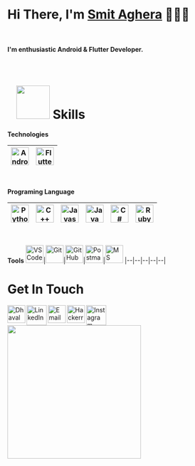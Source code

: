 
<h1>Hi There, I'm <a href="https://www.Smit Aghera.dev" target="_blank">Smit Aghera</a> 🙋🏻‍♂️
</h1> 



<br/><br/>
<b>I'm enthusiastic Android & Flutter Developer.</b> 
<br/><br/>
<br/>
<h1><img  src="https://media1.giphy.com/media/v1.Y2lkPTc5MGI3NjExYnA0MTA0dmtuemt0dmFpZ2Z0Zzdoc252anlpeGU5ZmY1MTlvbnJ1eiZlcD12MV9pbnRlcm5hbF9naWZfYnlfaWQmY3Q9cw/18CBSt1ypLRJZCCDyy/giphy.gif"  style="padding-left:20px" width="75"> Skills</h1>


 **Technologies**

<img alt="Android Studio" width="40px" src="https://upload.wikimedia.org/wikipedia/commons/c/c1/Android_Studio_icon_%282023%29.svg"/>|<img alt="Flutter" width="40px" src="https://img.icons8.com/color/48/flutter.png"/> 
|--|--|

<br/>

 **Programing Language**

<img alt="Python3" width="40px" src="https://img.icons8.com/color/480/000000/python.png"/>|<img alt="C++" width="40px" src="https://img.icons8.com/color/480/000000/c-plus-plus-logo.png"/>|<img alt="Javascript" width="40px" src="https://img.icons8.com/color/480/000000/javascript-logo-1.png"/>|<img alt="Java" width="40px" src="https://img.icons8.com/color/480/000000/java-coffee-cup-logo.png"/>|<img alt="C#" width="40px" src="https://img.icons8.com/color/48/000000/c-sharp-logo.png"/>|<img alt="Ruby" width="40px" src="https://img.icons8.com/color/48/000000/ruby-programming-language.png"/>
 |--|--|--|--|--|--|
<br/>

 **Tools**
 <img alt="VS Code" width="40px" src="https://img.icons8.com/fluent/48/000000/visual-studio-code-2019.png"/>|<img alt="Git" width="40px" src="https://img.icons8.com/color/48/000000/git.png"/>|<img alt="Git Hub" width="40px" src="https://img.icons8.com/fluent/240/000000/github.png"/>|<img alt="Postman" width="40px" src="https://img.icons8.com/dusk/512/000000/postman-api.png"/>|<img alt="MS Office" width="40px" src="https://img.icons8.com/fluent/48/000000/microsoft-office-2019.png"/>
 |--|--|--|--|--|
 <br/>
 <h1>Get In Touch</h1>

[<img align="left" alt="Dhaval Bheda" width="40px"  src="https://img.icons8.com/cotton/64/000000/earth-planet--v2.png"/>](https://www.dhavalbheda.tech) 
[<img align="left" alt="LinkedIn - Dhaval Bheda" width="45px" src="https://img.icons8.com/fluent/96/000000/linkedin.png"/>](https://www.linkedin.com/in/dhavalbheda) 
[<img align="left" alt="Email - Dhaval Bheda" width="40px" src="https://img.icons8.com/cute-clipart/64/000000/upload-mail.png" />](mailto:dhavalbhedadb@gmail.com) 
[<img align="left" alt="Hackerrank - Dhaval Bheda" width="40px" src="https://img.icons8.com/windows/512/000000/hackerrank.png"/>](https://hackerrank.com/dhavalbheda)
[<img align="left" alt="Instagram - Dhaval Bheda" width="45px" src="https://img.icons8.com/cute-clipart/64/000000/instagram-new.png"/>](https://www.instagram.com/dhaval__bheda)
<br/>
<img src="https://media.giphy.com/media/sUHnQhe6GJloCs53Rv/giphy.gif" width="300">

